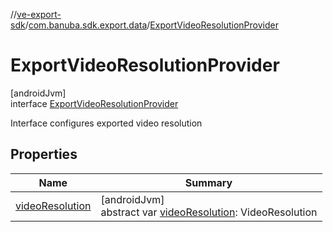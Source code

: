 //[ve-export-sdk](../../../index.md)/[com.banuba.sdk.export.data](../index.md)/[ExportVideoResolutionProvider](index.md)

# ExportVideoResolutionProvider

[androidJvm]\
interface [ExportVideoResolutionProvider](index.md)

Interface configures exported video resolution

## Properties

| Name | Summary |
|---|---|
| [videoResolution](video-resolution.md) | [androidJvm]<br>abstract var [videoResolution](video-resolution.md): VideoResolution |
